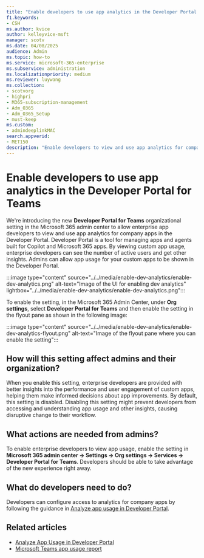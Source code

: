 ```yaml
---
title: "Enable developers to use app analytics in the Developer Portal for Teams"
f1.keywords:
- CSH
ms.author: kvice
author: kelleyvice-msft
manager: scotv
ms.date: 04/08/2025
audience: Admin
ms.topic: how-to
ms.service: microsoft-365-enterprise
ms.subservice: administration
ms.localizationpriority: medium
ms.reviewer: luywang
ms.collection: 
- scotvorg
- highpri
- M365-subscription-management
- Adm_O365
- Adm_O365_Setup
- must-keep
ms.custom: 
- admindeeplinkMAC
search.appverid:
- MET150
description: "Enable developers to view and use app analytics for company apps in the Developer Portal using the Developer Portal for Teams setting."
---
```


# Enable developers to use app analytics in the Developer Portal for Teams

We're introducing the new **Developer Portal for Teams** organizational setting in the Microsoft 365 admin center to allow enterprise app developers to view and use app analytics for company apps in the Developer Portal. Developer Portal is a tool for managing apps and agents built for Copilot and Microsoft 365 apps. By viewing custom app usage, enterprise developers can see the number of active users and get other insights. Admins can allow app usage for your custom apps to be shown in the Developer Portal.

:::image type="content" source="../../media/enable-dev-analytics/enable-dev-analytics.png" alt-text="Image of the UI for enabling dev analytics" lightbox="../../media/enable-dev-analytics/enable-dev-analytics.png":::

To enable the setting, in the Microsoft 365 Admin Center, under **Org settings**, select **Developer Portal for Teams** and then enable the setting in the flyout pane as shown in the following image:

:::image type="content" source="../../media/enable-dev-analytics/enable-dev-analytics-flyout.png" alt-text="Image of the flyout pane where you can enable the setting":::

## How will this setting affect admins and their organization?

When you enable this setting, enterprise developers are provided with better insights into the performance and user engagement of custom apps, helping them make informed decisions about app improvements. By default, this setting is disabled. Disabling this setting might prevent developers from accessing and understanding app usage and other insights, causing disruptive change to their workflow.

## What actions are needed from admins?

To enable enterprise developers to view app usage, enable the setting in **Microsoft 365 admin center -> Settings -> Org settings -> Services -> Developer Portal for Teams**. Developers should be able to take advantage of the new experience right away.

## What do developers need to do?

Developers can configure access to analytics for company apps by following the guidance in [Analyze app usage in Developer Portal](/microsoftteams/platform/concepts/build-and-test/analyze-your-apps-usage-in-developer-portal?tabs=custom-apps-built-for-your-org#tabpanel_1_custom-apps-built-for-your-org).

## Related articles

- [Analyze App Usage in Developer Portal](/microsoftteams/platform/concepts/build-and-test/analyze-your-apps-usage-in-developer-portal?tabs=custom-apps-built-for-your-org)
- [Microsoft Teams app usage report](/microsoftteams/teams-analytics-and-reports/app-usage-report)
